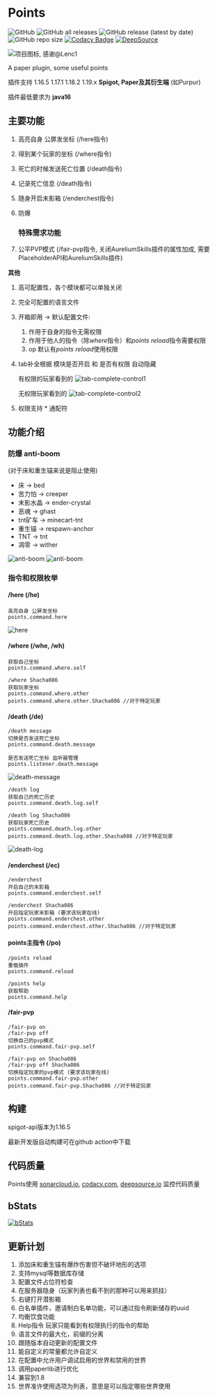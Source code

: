 # Points

![GitHub](https://img.shields.io/github/license/HowieHz/Points)
![GitHub all releases](https://img.shields.io/github/downloads/HowieHz/Points/total)
![GitHub release (latest by date)](https://img.shields.io/github/downloads/HowieHz/Points/latest/total)
![GitHub repo size](https://img.shields.io/github/repo-size/HowieHz/Points)
[![Codacy Badge](https://app.codacy.com/project/badge/Grade/6514d15bcda04c4db6ef136204282a46)](https://www.codacy.com/gh/HowieHz/Points/dashboard?utm_source=github.com&amp;utm_medium=referral&amp;utm_content=HowieHz/Points&amp;utm_campaign=Badge_Grade)
[![DeepSource](https://deepsource.io/gh/HowieHz/Points.svg/?label=active+issues&show_trend=true&token=BsdaFuwaOvvqaAa8w-r7YmmN)](https://deepsource.io/gh/HowieHz/Points/?ref=repository-badge)

![项目图标, 感谢@Lenc1](./img/P.png)

A paper plugin, some useful points

插件支持 1.16.5 1.17.1 1.18.2 1.19.x **Spigot, Paper及其衍生端** (如Purpur)

插件最低要求为 **java16**

## 主要功能

1. 高亮自身 公屏发坐标 (/here指令)
2. 得到某个玩家的坐标 (/where指令)
3. 死亡的时候发送死亡位置 (/death指令)
4. 记录死亡信息 (/death指令)
5. 随身开启末影箱 (/enderchest指令)
6. 防爆

   ### 特殊需求功能

7. 公平PVP模式 (/fair-pvp指令, 关闭AureliumSkills插件的属性加成, 需要PlaceholderAPI和AureliumSkills插件)

**其他**

1. 高可配置性，各个模块都可以单独关闭
2. 完全可配置的语言文件
3. 开箱即用 -> 默认配置文件:
    1. 作用于自身的指令无需权限
    2. 作用于他人的指令（除*where*指令）和*points reload*指令需要权限
    3. op 默认有*points reload*使用权限
4. tab补全根据 模块是否开启 和 是否有权限 自动隐藏

   有权限的玩家看到的
   ![tab-complete-control1](./img/tab-complete-control1.png)
   
   无权限玩家看到的
   ![tab-complete-control2](./img/tab-complete-control2.png)

5. 权限支持 * 通配符

## 功能介绍

### 防爆 anti-boom

(对于床和重生锚来说是阻止使用)

* 床 -> bed
* 苦力怕 -> creeper
* 末影水晶 -> ender-crystal
* 恶魂 -> ghast
* tnt矿车 -> minecart-tnt
* 重生锚 -> respawn-anchor
* TNT -> tnt
* 凋零 -> wither

![anti-boom](./img/antiboom-listener1.png)
![anti-boom](./img/antiboom-listener2.png)

### 指令和权限枚举

#### /here (/he)

    高亮自身 公屏发坐标
    points.command.here

![here](./img/here-command-demo.png)

#### /where (/whe, /wh)

    获取自己坐标
    points.command.where.self
    
    /where Shacha086
    获取玩家坐标
    points.command.where.other
    points.command.where.other.Shacha086 //对于特定玩家

#### /death (/de)

    /death message
    切换是否发送死亡坐标
    points.command.death.message

    是否发送死亡坐标 监听器管理
    points.listener.death.message

![death-message](./img/death-message-demo.png)

    /death log
    获取自己的死亡历史
    points.command.death.log.self

    /death log Shacha086
    获取玩家死亡历史
    points.command.death.log.other
    points.command.death.log.other.Shacha086 //对于特定玩家

![death-log](./img/death-log-demo.png)

#### /enderchest (/ec)

    /enderchest
    开启自己的末影箱
    points.command.enderchest.self

    /enderchest Shacha086
    开启指定玩家末影箱 (要求该玩家在线)
    points.command.enderchest.other
    points.command.enderchest.other.Shacha086 //对于特定玩家

#### points主指令 (/po)

    /points reload
    重载插件
    points.command.reload

    /points help
    获取帮助
    points.command.help

#### /fair-pvp

    /fair-pvp on
    /fair-pvp off
    切换自己的pvp模式
    points.command.fair-pvp.self
    
    /fair-pvp on Shacha086
    /fair-pvp off Shacha086
    切换指定玩家的pvp模式 (要求该玩家在线)
    points.command.fair-pvp.other
    points.command.fair-pvp.Shacha086 //对于特定玩家

## 构建

spigot-api版本为1.16.5

最新开发版自动构建可在github action中下载

## 代码质量

Points使用 [sonarcloud.io](https://sonarcloud.io/project/overview?id=HowieHz_Points), [codacy.com](https://app.codacy.com/gh/HowieHz/Points/dashboard), [deepsource.io](https://deepsource.io/gh/HowieHz/Points) 监控代码质量

## bStats

[![bStats](https://bstats.org/signatures/bukkit/Points.svg)](https://bstats.org/plugin/bukkit/Points/16544)

## 更新计划

1. 添加床和重生锚有爆炸伤害但不破坏地形的选项
2. 支持mysql等数据库存储
3. 配置文件占位符检查
4. 在服务器隐身（玩家列表也看不到的那种可以用来抓挂）
5. 右键打开潜影箱
6. 白名单插件，邀请制白名单功能，可以通过指令刷新储存的uuid
7. 均衡饮食功能
8. Help指令 玩家只能看到有权限执行的指令的帮助
9. 语言文件的最大化，前缀的分离
10. 跟随版本自动更新的配置文件
11. 能自定义的常量都允许自定义
12. 在配置中允许用户调试启用的世界和禁用的世界
13. 调用paperlib进行优化
15. 兼容到1.8
16. 世界准许使用选项为列表，意思是可以指定哪些世界使用
